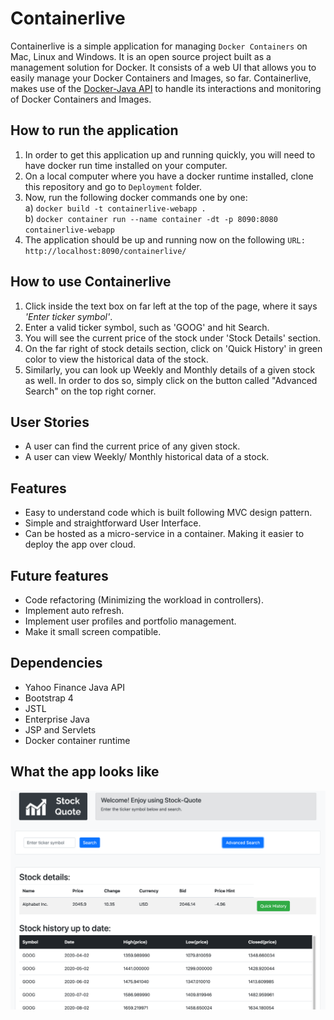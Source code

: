 # Containerlive

 Containerlive is a simple application for managing `Docker Containers` on Mac, Linux and Windows. It is an open source project built as a management solution for Docker. It consists of a web UI that allows you to easily manage your Docker Containers and Images, so far. Containerlive, makes use of the [Docker-Java API][DockerJava] to handle its interactions and monitoring of Docker Containers and Images.

 [DockerJava]: https://github.com/docker-java/docker-java

## How to run the application

1. In order to get this application up and running quickly, you will need to have docker run time installed on your computer. 
2. On a local computer where you have a docker runtime installed, clone this repository and go to `Deployment` folder. 
3. Now, run the following docker commands one by one:<br />
   a) `docker build -t containerlive-webapp .`<br />
   b) `docker container run --name container -dt -p 8090:8080 containerlive-webapp`<br />
4. The application should be up and running now on the following `URL: http://localhost:8090/containerlive/`


 ## How to use Containerlive

 1. Click inside the text box on far left at the top of the page, where it says <i>'Enter ticker symbol'</i>.
 2.  Enter a valid ticker symbol, such as 'GOOG' and hit Search. 
 3.  You will see the current price of the stock under 'Stock Details' section. 
 4.  On the far right of stock details section, click on 'Quick History' in green color to view the historical data of the stock. 
 5.  Similarly, you can look up Weekly and Monthly details of a given stock as well. In order to dos so, simply click on the button called "Advanced Search" on the top right corner. 

 ## User Stories

 - A user can find the current price of any given stock. 
 - A user can view Weekly/ Monthly historical data of a stock. 

 ## Features

 - Easy to understand code which is built following MVC design pattern. 
 - Simple and straightforward User Interface. 
 - Can be hosted as a micro-service in a container. Making it easier to deploy the app over cloud. 

 ## Future features

 - Code refactoring (Minimizing the workload in controllers).
 - Implement auto refresh.
 - Implement user profiles and portfolio management. 
 - Make it small screen compatible.

 ## Dependencies 

 - Yahoo Finance Java API
 - Bootstrap 4
 - JSTL 
 - Enterprise Java
 - JSP and Servlets
 - Docker container runtime

## What the app looks like

![screenshot](https://raw.githubusercontent.com/Damans227/Stockquote/main/Screenshots/homescreen.png)
